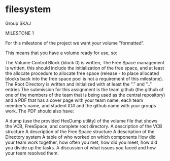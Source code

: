 # filesystem

Group SKAJ


MILESTONE 1 

For this milestone of the project we want your volume "formatted".

This means that you have a volume ready for use, so:

The Volume Control Block (block 0) is written,
The Free Space management is written, this should include the initialization of the free space, and at least the allocate procedure to allocate free space (release - to place allocated blocks back into the free space pool is not a requirement of this milestone).
The Root Directory is written and initialized with at least the "." and ".." entries
The submission for this assignment is the team github (the github of one of the members of the team that is being used as the central repository) and a PDF that has a cover page with your team name, each team member's name, and student ID# and the github name with your groups work.  The PDF should also have:

A dump (use the provided HexDump utility) of the volume file that shows the VCB, FreeSpace, and complete root directory.
A description of the VCB structure
A description of the Free Space structure
A description of the Directory system
A table of who worked on which components
How did your team work together, how often you met, how did you meet, how did you divide up the tasks.
A discussion of what issues you faced and how your team resolved them.

